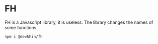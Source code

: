 # FH
FH is a Javascript library, it is useless.  The library changes the names of some functions.

`npm i @devkhin/fh`
